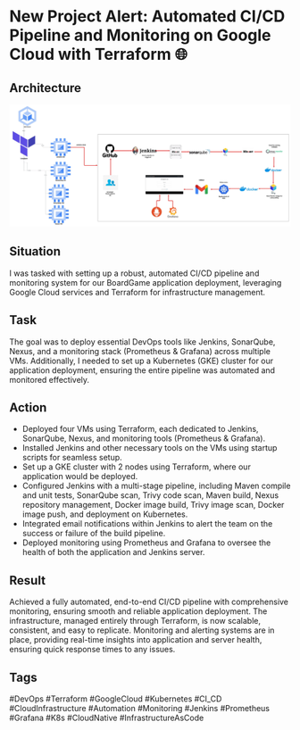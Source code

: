 # New Project Alert: Automated CI/CD Pipeline and Monitoring on Google Cloud with Terraform 🌐

## Architecture

![Architecture Diagram](images/architecture.jpeg)  

## Situation
I was tasked with setting up a robust, automated CI/CD pipeline and monitoring system for our BoardGame application deployment, leveraging Google Cloud services and Terraform for infrastructure management.

## Task
The goal was to deploy essential DevOps tools like Jenkins, SonarQube, Nexus, and a monitoring stack (Prometheus & Grafana) across multiple VMs. Additionally, I needed to set up a Kubernetes (GKE) cluster for our application deployment, ensuring the entire pipeline was automated and monitored effectively.

## Action
- Deployed four VMs using Terraform, each dedicated to Jenkins, SonarQube, Nexus, and monitoring tools (Prometheus & Grafana).
- Installed Jenkins and other necessary tools on the VMs using startup scripts for seamless setup.
- Set up a GKE cluster with 2 nodes using Terraform, where our application would be deployed.
- Configured Jenkins with a multi-stage pipeline, including Maven compile and unit tests, SonarQube scan, Trivy code scan, Maven build, Nexus repository management, Docker image build, Trivy image scan, Docker image push, and deployment on Kubernetes.
- Integrated email notifications within Jenkins to alert the team on the success or failure of the build pipeline.
- Deployed monitoring using Prometheus and Grafana to oversee the health of both the application and Jenkins server.

## Result
Achieved a fully automated, end-to-end CI/CD pipeline with comprehensive monitoring, ensuring smooth and reliable application deployment. The infrastructure, managed entirely through Terraform, is now scalable, consistent, and easy to replicate. Monitoring and alerting systems are in place, providing real-time insights into application and server health, ensuring quick response times to any issues.

## Tags
#DevOps #Terraform #GoogleCloud #Kubernetes #CI_CD #CloudInfrastructure #Automation #Monitoring #Jenkins #Prometheus #Grafana #K8s #CloudNative #InfrastructureAsCode
